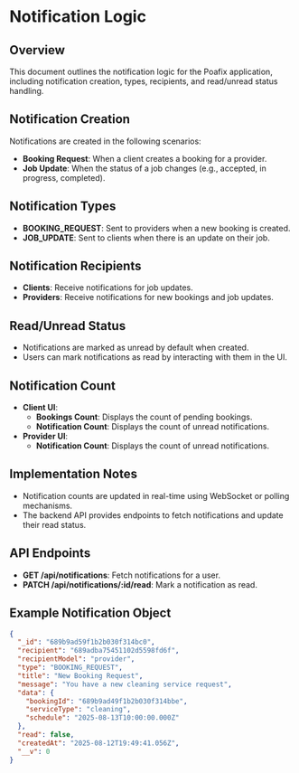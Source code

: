 # Notification Logic

## Overview
This document outlines the notification logic for the Poafix application, including notification creation, types, recipients, and read/unread status handling.

## Notification Creation
Notifications are created in the following scenarios:
- **Booking Request**: When a client creates a booking for a provider.
- **Job Update**: When the status of a job changes (e.g., accepted, in progress, completed).

## Notification Types
- **BOOKING_REQUEST**: Sent to providers when a new booking is created.
- **JOB_UPDATE**: Sent to clients when there is an update on their job.

## Notification Recipients
- **Clients**: Receive notifications for job updates.
- **Providers**: Receive notifications for new bookings and job updates.

## Read/Unread Status
- Notifications are marked as unread by default when created.
- Users can mark notifications as read by interacting with them in the UI.

## Notification Count
- **Client UI**:
  - **Bookings Count**: Displays the count of pending bookings.
  - **Notification Count**: Displays the count of unread notifications.
- **Provider UI**:
  - **Notification Count**: Displays the count of unread notifications.

## Implementation Notes
- Notification counts are updated in real-time using WebSocket or polling mechanisms.
- The backend API provides endpoints to fetch notifications and update their read status.

## API Endpoints
- **GET /api/notifications**: Fetch notifications for a user.
- **PATCH /api/notifications/:id/read**: Mark a notification as read.

## Example Notification Object
```json
{
  "_id": "689b9ad59f1b2b030f314bc0",
  "recipient": "689adba75451102d5598fd6f",
  "recipientModel": "provider",
  "type": "BOOKING_REQUEST",
  "title": "New Booking Request",
  "message": "You have a new cleaning service request",
  "data": {
    "bookingId": "689b9ad49f1b2b030f314bbe",
    "serviceType": "cleaning",
    "schedule": "2025-08-13T10:00:00.000Z"
  },
  "read": false,
  "createdAt": "2025-08-12T19:49:41.056Z",
  "__v": 0
}
```
